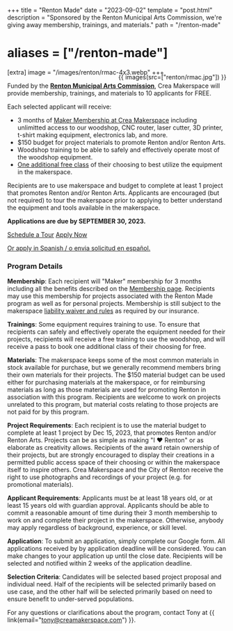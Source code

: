 +++
title = "Renton Made"
date = "2023-09-02"
template = "post.html"
description = "Sponsored by the Renton Municipal Arts Commission, we're giving away membership, trainings, and materials."
path = "/renton-made"
# aliases = ["/renton-made"]

[extra]
image = "/images/renton/rmac-4x3.webp"
+++


<div class="is-size-4">

<div class="container" style="max-width:300px; margin-top: -20px; float:right;">
{{ images(src=["renton/rmac.jpg"]) }}
</div>

Funded by the [**Renton Municipal Arts Commission**](https://www.rentonwa.gov/city_hall/mayor/boards__commissions__committees/renton_municipal_arts_commission), Crea Makerspace will provide membership, trainings, and materials to 10 applicants for FREE. 

Each selected applicant will receive:

- 3 months of [Maker Membership at Crea Makerspace](/join) including unlimitted access to our woodshop, CNC router, laser cutter, 3D printer, t-shirt making equipment, electronics lab, and more.
- $150 budget for project materials to promote Renton and/or Renton Arts.
- Woodshop training to be able to safely and effectively operate most of the woodshop equipment.
- [One additional free class](https://bookwhen.com/creamakerspace) of their choosing to best utilize the equipment in the makerspace.

Recipients are to use makerspace and budget to complete at least 1 project that promotes Renton and/or Renton Arts. Applicants are encouraged (but not required) to tour the makerspace prior to applying to better understand the equipment and tools available in the makerspace.

**Applications are due by SEPTEMBER 30, 2023.**

</div>

<a href="https://calendly.com/creamakerspace/meet" class="button is-light is-large mt-6">Schedule a Tour</a>
<a href="https://forms.gle/BZwDrfsvGi9BZAYe6" class="button is-primary is-large mt-6" data-goatcounter-click="renton-made-apply">Apply Now</a>

<div class="is-size-7">

[Or apply in Spanish / o envia solicitud en español.](/es/renton-made)

</div>

### Program Details

**Membership**: Each recipient will "Maker" membership for 3 months including all the benefits described on the [Membership page](/join). Recipients may use this membership for projects associated with the Renton Made program as well as for personal projects. Membership is still subject to the makerspace [liability waiver and rules](/policies) as required by our insurance.

**Trainings**: Some equipment requires training to use. To ensure that recipients can safely and effectively operate the equipment needed for their projects, recipients will receive a free training to use the woodshop, and will receive a pass to book one additional class of their choosing for free.

**Materials**: The makerspace keeps some of the most common materials in stock available for purchase, but we generally recommend members bring their own materials for their projects. The $150 material budget can be used either for purchasing materials at the makerspace, or for reimbursing materials as long as those materials are used for promoting Renton in association with this program. Recipients are welcome to work on projects unrelated to this program, but material costs relating to those projects are not paid for by this program.

**Project Requirements**: Each recipient is to use the material budget to complete at least 1 project by Dec 15, 2023, that promotes Renton and/or Renton Arts. Projects can be as simple as making "I ❤️ Renton" or as elaborate as creativity allows. Recipients of the award retain ownership of their projects, but are strongly encouraged to display their creations in a permitted public access space of their choosing or within the makerspace itself to inspire others. Crea Makerspace and the City of Renton receive the right to use photographs and recordings of your project (e.g. for promotional materials).

**Applicant Requirements**: Applicants must be at least 18 years old, or at least 15 years old with guardian approval. Applicants should be able to commit a reasonable amount of time during their 3 month membership to work on and complete their project in the makerspace. Otherwise, anybody may apply regardless of background, experience, or skill level.

**Application**: To submit an application, simply complete our Google form. All applications received by by application deadline will be considered. You can make changes to your application up until the close date. Recipients will be selected and notified within 2 weeks of the application deadline.

**Selection Criteria**: Candidates will be selected based project proposal and individual need. Half of the recipients will be selected primarily based on use case, and the other half will be selected primarily based on need to ensure benefit to under-served populations.

For any questions or clarifications about the program, contact Tony at {{ link(email="tony@creamakerspace.com") }}.
